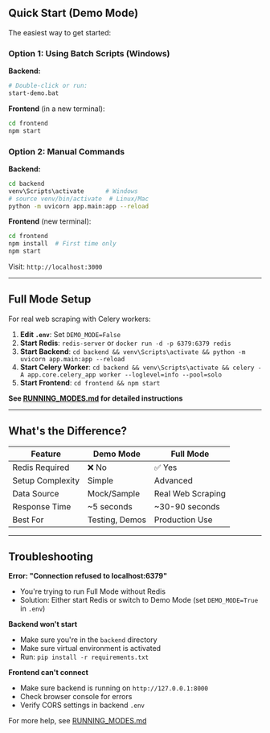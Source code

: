 ## Quick Start (Demo Mode)

The easiest way to get started:

### Option 1: Using Batch Scripts (Windows)

**Backend:**
```bash
# Double-click or run:
start-demo.bat
```

**Frontend** (in a new terminal):
```bash
cd frontend
npm start
```

### Option 2: Manual Commands

**Backend:**
```bash
cd backend
venv\Scripts\activate      # Windows
# source venv/bin/activate  # Linux/Mac
python -m uvicorn app.main:app --reload
```

**Frontend** (new terminal):
```bash
cd frontend
npm install  # First time only
npm start
```

Visit: `http://localhost:3000`

---

## Full Mode Setup

For real web scraping with Celery workers:

1. **Edit `.env`**: Set `DEMO_MODE=False`
2. **Start Redis**: `redis-server` or `docker run -d -p 6379:6379 redis`
3. **Start Backend**: `cd backend && venv\Scripts\activate && python -m uvicorn app.main:app --reload`
4. **Start Celery Worker**: `cd backend && venv\Scripts\activate && celery -A app.core.celery_app worker --loglevel=info --pool=solo`
5. **Start Frontend**: `cd frontend && npm start`

**See [RUNNING_MODES.md](./RUNNING_MODES.md) for detailed instructions**

---

## What's the Difference?

| Feature | Demo Mode | Full Mode |
|---------|-----------|-----------|
| Redis Required | ❌ No | ✅ Yes |
| Setup Complexity | Simple | Advanced |
| Data Source | Mock/Sample | Real Web Scraping |
| Response Time | ~5 seconds | ~30-90 seconds |
| Best For | Testing, Demos | Production Use |

---

## Troubleshooting

**Error: "Connection refused to localhost:6379"**
- You're trying to run Full Mode without Redis
- Solution: Either start Redis or switch to Demo Mode (set `DEMO_MODE=True` in `.env`)

**Backend won't start**
- Make sure you're in the `backend` directory
- Make sure virtual environment is activated
- Run: `pip install -r requirements.txt`

**Frontend can't connect**
- Make sure backend is running on `http://127.0.0.1:8000`
- Check browser console for errors
- Verify CORS settings in backend `.env`

For more help, see [RUNNING_MODES.md](./RUNNING_MODES.md)
